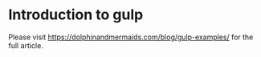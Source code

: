# Introduction to gulp
Please visit https://dolphinandmermaids.com/blog/gulp-examples/ for the full article.
